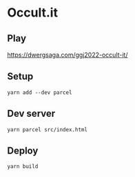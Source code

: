 # Occult.it

## Play

https://dwergsaga.com/ggj2022-occult-it/

## Setup

```
yarn add --dev parcel
```

## Dev server

```
yarn parcel src/index.html
```

## Deploy

```
yarn build
```
